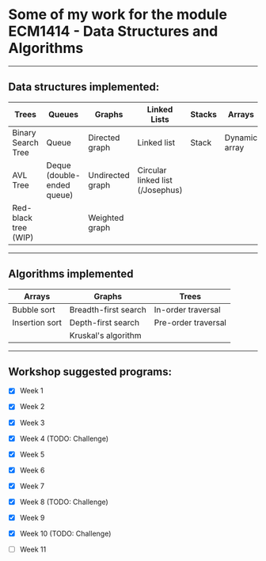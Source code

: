 # Some of my work for the module ECM1414 - Data Structures and Algorithms

---

## Data structures implemented:

| Trees                | Queues                     | Graphs           | Linked Lists                     | Stacks | Arrays        |
| -------------------- | -------------------------- | ---------------- | -------------------------------- | ------ | ------------- |
| Binary Search Tree   | Queue                      | Directed graph   | Linked list                      | Stack  | Dynamic array |
| AVL Tree             | Deque (double-ended queue) | Undirected graph | Circular linked list (/Josephus) |
| Red-black tree (WIP) |                            | Weighted graph   |                                  |        |

---

## Algorithms implemented 

| Arrays         | Graphs               | Trees |
| -------------- | -------------------- | ----- |
| Bubble sort    | Breadth-first search | In-order traversal
| Insertion sort | Depth-first search   | Pre-order traversal
|                | Kruskal's algorithm  | 

---

## Workshop suggested programs:

- [x] Week 1
- [x] Week 2
- [x] Week 3
- [x] Week 4 (TODO: Challenge)
- [x] Week 5
- [x] Week 6
- [x] Week 7
- [x] Week 8 (TODO: Challenge)
- [x] Week 9
- [x] Week 10 (TODO: Challenge)
- [ ] Week 11


